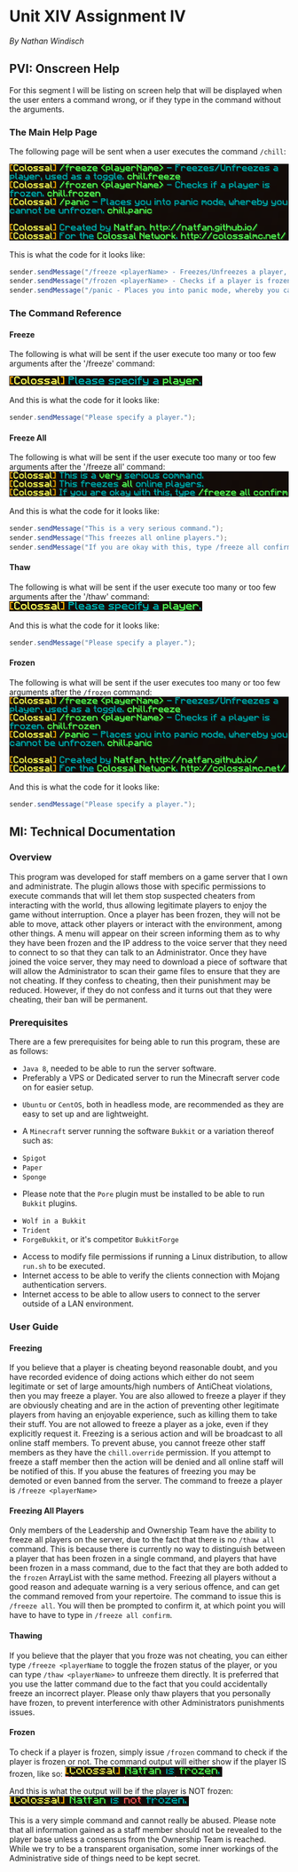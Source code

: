 # Unit XIV Assignment IV
*By Nathan Windisch*

## PVI: Onscreen Help
For this segment I will be listing on screen help that will be displayed when the user enters a command wrong, or if they type in the command without the arguments.

### The Main Help Page
The following page will be sent when a user executes the command `/chill`:

![chill](https://github.com/Natfan/work/raw/master/btec/14/4/pics/chill.png)

This is what the code for it looks like:

```java
sender.sendMessage("/freeze <playerName> - Freezes/Unfreezes a player, used as a toggle. chill.freeze");
sender.sendMessage("/frozen <playerName> - Checks if a player is frozen. chill.frozen");
sender.sendMessage("/panic - Places you into panic mode, whereby you cannot be unfrozen. chill.panic");
```

### The Command Reference
#### Freeze
The following is what will be sent if the user execute too many or too few arguments after the '/freeze' command:

![freeze command](https://github.com/Natfan/work/raw/master/btec/14/4/pics/freeze.png)

And this is what the code for it looks like:

```java
sender.sendMessage("Please specify a player.");
```

#### Freeze All
The following is what will be sent if the user execute too many or too few arguments after the '/freeze all' command:
![freeze all command](https://github.com/Natfan/work/raw/master/btec/14/4/pics/freezeall.png)

And this is what the code for it looks like:

```java
sender.sendMessage("This is a very serious command.");
sender.sendMessage("This freezes all online players.");
sender.sendMessage("If you are okay with this, type /freeze all confirm");
```

#### Thaw
The following is what will be sent if the user execute too many or too few arguments after the '/thaw' command:
![thaw command](https://github.com/Natfan/work/raw/master/btec/14/4/pics/thaw.png)

And this is what the code for it looks like:

```java
sender.sendMessage("Please specify a player.");
```

#### Frozen
The following is what will be sent if the user executes too many or too few arguments after the `/frozen` command:
![frozen command](https://github.com/Natfan/work/raw/master/btec/14/4/pics/frozen.png)

And this is what the code for it looks like:

```java
sender.sendMessage("Please specify a player.");
```

<div style="page-break-after: always"></div>

## MI: Technical Documentation
### Overview
This program was developed for staff members on a game server that I own and administrate. The plugin allows those with specific permissions to execute commands that will let them stop suspected cheaters from interacting with the world, thus allowing legitimate players to enjoy the game without interruption. Once a player has been frozen, they will not be able to move, attack other players or interact with the environment, among other things. A menu will appear on their screen informing them as to why they have been frozen and the IP address to the voice server that they need to connect to so that they can talk to an Administrator. Once they have joined the voice server, they may need to download a piece of software that will allow the Administrator to scan their game files to ensure that they are not cheating. If they confess to cheating, then their punishment may be reduced. However, if they do not confess and it turns out that they were cheating, their ban will be permanent.

### Prerequisites
There are a few prerequisites for being able to run this program, these are as follows:
* `Java 8`, needed to be able to run the server software.
* Preferably a VPS or Dedicated server to run the Minecraft server code on for easier setup.
 - `Ubuntu` or `CentOS`, both in headless mode, are recommended as they are easy to set up and are lightweight.
* A `Minecraft` server running the software `Bukkit` or a variation thereof such as:
 - `Spigot`
 - `Paper`
 - `Sponge`
  * Please note that the `Pore` plugin must be installed to be able to run `Bukkit` plugins.
 - `Wolf in a Bukkit`
 - `Trident`
 - `ForgeBukkit`, or it's competitor `BukkitForge`
* Access to modify file permissions if running a Linux distribution, to allow `run.sh` to be executed.
* Internet access to be able to verify the clients connection with Mojang authentication servers.
* Internet access to be able to allow users to connect to the server outside of a LAN environment.

### User Guide
#### Freezing
If you believe that a player is cheating beyond reasonable doubt, and you have recorded evidence of doing actions which either do not seem legitimate or set of large amounts/high numbers of AntiCheat violations, then you may freeze a player. You are also allowed to freeze a player if they are obviously cheating and are in the action of preventing other legitimate players from having an enjoyable experience, such as killing them to take their stuff. You are not allowed to freeze a player as a joke, even if they explicitly request it. Freezing is a serious action and will be broadcast to all online staff members. To prevent abuse, you cannot freeze other staff members as they have the `chill.override` permission. If you attempt to freeze a staff member then the action will be denied and all online staff will be notified of this. If you abuse the features of freezing you may be demoted or even banned from the server. The command to freeze a player is `/freeze <playerName>`

#### Freezing All Players
Only members of the Leadership and Ownership Team have the ability to freeze all players on the server, due to the fact that there is no `/thaw all` command. This is because there is currently no way to distinguish between a player that has been frozen in a single command, and players that have been frozen in a mass command, due to the fact that they are both added to the `frozen` ArrayList with the same method. Freezing all players without a good reason and adequate warning is a very serious offence, and can get the command removed from your repertoire. The command to issue this is `/freeze all`. You will then be prompted to confirm it, at which point you will have to have to type in `/freeze all confirm`.

#### Thawing
If you believe that the player that you froze was not cheating, you can either type `/freeze <playerName` to toggle the frozen status of the player, or you can type `/thaw <playerName>` to unfreeze them directly. It is preferred that you use the latter command due to the fact that you could accidentally freeze an incorrect player. Please only thaw players that you personally have frozen, to prevent interference with other Administrators punishments issues.

#### Frozen
To check if a player is frozen, simply issue `/frozen` command to check if the player is frozen or not. The command output will either show if the player IS frozen, like so:
![frozen check true](https://github.com/Natfan/work/raw/master/btec/14/4/pics/frozen_true.png)

And this is what the output will be if the player is NOT frozen:
![frozen check false](https://github.com/Natfan/work/raw/master/btec/14/4/pics/frozen_false.png)

This is a very simple command and cannot really be abused. Please note that all information gained as a staff member should not be revealed to the player base unless a consensus from the Ownership Team is reached. While we try to be a transparent organisation, some inner workings of the Administrative side of things need to be kept secret.


